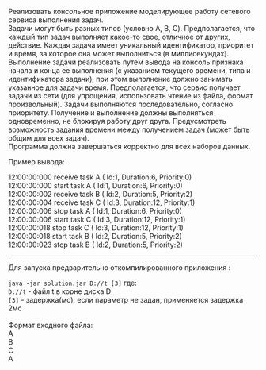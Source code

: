 Реализовать консольное приложение моделирующее работу сетевого сервиса выполнения задач.</br>
Задачи могут быть разных типов (условно A, B, C). Предполагается, что каждый тип задач выполняет какое-то свое, отличное от других, действие. Каждая задача имеет  уникальный идентификатор, приоритет и время, за которое она может выполниться (в миллисекундах). Выполнение задачи реализовать путем вывода на консоль признака начала и конца ее выполнения (с указанием текущего времени, типа и идентификатора задачи), при этом выполнение должно занимать указанное для задачи время. 
Предполагается, что сервис получает задачи из сети (для упрощения, использовать чтение из файла, формат произвольный). Задачи выполняются последовательно, согласно приоритету. Получение и выполнение должны выполняться одновременно, не блокируя работу друг друга. Предусмотреть возможность задания времени между получением задач (может быть общим для всех задач).
</br>
Программа должна завершаться корректно для всех наборов данных.

Пример вывода:</br>

12:00:00:000 receive task A ( Id:1, Duration:6, Priority:0)</br>
12:00:00:000 start task A ( Id:1, Duration:6, Priority:0)</br>
12:00:00:002 receive task B ( Id:2, Duration:5, Priority:2)</br>
12:00:00:004 receive task C ( Id:3, Duration:12, Priority:1)</br>
12:00:00:006 stop task A ( Id:1, Duration:6, Priority:0)</br>
12:00:00:006 start task C ( Id:3, Duration:12, Priority:1)</br>
12:00:00:018 stop task C ( Id:3, Duration:12, Priority:1)</br>
12:00:00:018 start task B ( Id:2, Duration:5, Priority:2)</br>
12:00:00:023 stop task B ( Id:2, Duration:5, Priority:2) </br>

---
Для запуска предварительно откомпилированного приложения :

`java -jar solution.jar D://t [3]` 
где: </br>
`D://t`  - файл t в корне диска D </br>
`[3]` - задержка(мс), если параметр не задан, применяется задержка 2мс</br></br>
Формат входного файла:</br>
А</br>
В</br>
С</br>
А</br>

